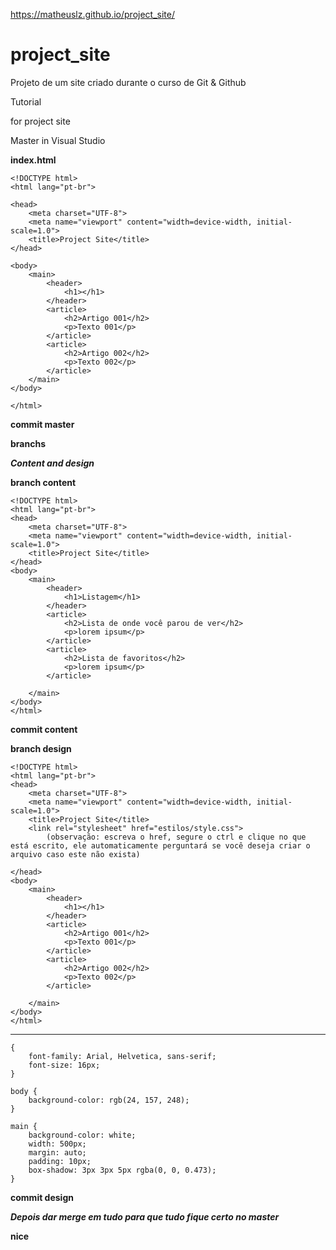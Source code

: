 
https://matheuslz.github.io/project_site/



# project_site
Projeto de um site criado durante o curso de Git &amp; Github


Tutorial

for project site

Master in Visual Studio

**index.html**

```
<!DOCTYPE html>
<html lang="pt-br">

<head>
    <meta charset="UTF-8">
    <meta name="viewport" content="width=device-width, initial-scale=1.0">
    <title>Project Site</title>
</head>

<body>
    <main>
        <header>
            <h1></h1>
        </header>
        <article>
            <h2>Artigo 001</h2>
            <p>Texto 001</p>
        </article>
        <article>
            <h2>Artigo 002</h2>
            <p>Texto 002</p>
        </article>
    </main>
</body>

</html>

```
**commit master**


**branchs**

**_Content and design_**



**branch content**

```
<!DOCTYPE html>
<html lang="pt-br">
<head>
	<meta charset="UTF-8">
	<meta name="viewport" content="width=device-width, initial-scale=1.0">
	<title>Project Site</title>
</head>
<body>
	<main>
		<header>
			<h1>Listagem</h1>
		</header>
		<article>
			<h2>Lista de onde você parou de ver</h2>
			<p>lorem ipsum</p>
		</article>
		<article>
			<h2>Lista de favoritos</h2>
			<p>lorem ipsum</p>
		</article>

	</main>
</body>
</html>

```
**commit content**

**branch design**


```
<!DOCTYPE html>
<html lang="pt-br">
<head>
	<meta charset="UTF-8">
	<meta name="viewport" content="width=device-width, initial-scale=1.0">
	<title>Project Site</title>
	<link rel="stylesheet" href="estilos/style.css">
		(observação: escreva o href, segure o ctrl e clique no que está escrito, ele automaticamente perguntará se você deseja criar o arquivo caso este não exista)

</head>
<body>
	<main>
		<header>
			<h1></h1>
		</header>
		<article>
			<h2>Artigo 001</h2>
			<p>Texto 001</p>
		</article>
		<article>
			<h2>Artigo 002</h2>
			<p>Texto 002</p>
		</article>

	</main>
</body>
</html>
```
----------------------

```
{
	font-family: Arial, Helvetica, sans-serif;
	font-size: 16px;
}

body {
	background-color: rgb(24, 157, 248);
}

main {
	background-color: white;
	width: 500px;
	margin: auto;
	padding: 10px;
	box-shadow: 3px 3px 5px rgba(0, 0, 0.473);
}

```

**commit design**

**_Depois dar merge em tudo para que tudo fique certo no master_**

**nice**



